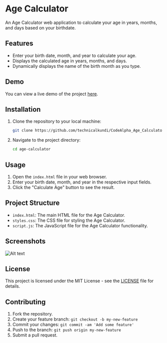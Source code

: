 # Age Calculator

An Age Calculator web application to calculate your age in years, months, and days based on your birthdate.

## Features

- Enter your birth date, month, and year to calculate your age.
- Displays the calculated age in years, months, and days.
- Dynamically displays the name of the birth month as you type.

## Demo

You can view a live demo of the project [here]([#](https://codesandbox.io/p/sandbox/github/technicalkundi/CodeAlpha_Age_Calculator/tree/main/?file=%2Findex.html)).

## Installation

1. Clone the repository to your local machine:
    ```bash
    git clone https://github.com/technicalkundi/CodeAlpha_Age_Calculator.git
    ```
2. Navigate to the project directory:
    ```bash
    cd age-calculator
    ```

## Usage

1. Open the `index.html` file in your web browser.
2. Enter your birth date, month, and year in the respective input fields.
3. Click the "Calculate Age" button to see the result.

## Project Structure

- `index.html`: The main HTML file for the Age Calculator.
- `styles.css`: The CSS file for styling the Age Calculator.
- `script.js`: The JavaScript file for the Age Calculator functionality.

## Screenshots

![Alt text](https://github.com/technicalkundi/CodeAlpha_Age_Calculator/blob/main/Age%20Cal.png)

## License

This project is licensed under the MIT License - see the [LICENSE](LICENSE) file for details.

## Contributing

1. Fork the repository.
2. Create your feature branch: `git checkout -b my-new-feature`
3. Commit your changes: `git commit -am 'Add some feature'`
4. Push to the branch: `git push origin my-new-feature`
5. Submit a pull request.







